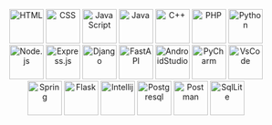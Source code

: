 <p align="center">
  <img src="https://cdn.jsdelivr.net/gh/devicons/devicon/icons/html5/html5-original.svg" alt="HTML" width="60" height="60"/>
  <img src="https://cdn.jsdelivr.net/gh/devicons/devicon/icons/css3/css3-original.svg" alt="CSS" width="60" height="60"/>
  <img src="https://cdn.jsdelivr.net/gh/devicons/devicon/icons/javascript/javascript-original.svg" alt="JavaScript" width="60" height="60"/>
  <img src="https://cdn.jsdelivr.net/gh/devicons/devicon/icons/java/java-original.svg" alt="Java" width="60" height="60"/>
  <img src="https://cdn.jsdelivr.net/gh/devicons/devicon/icons/cplusplus/cplusplus-original.svg" alt="C++" width="60" height="60"/>
  <img src="https://cdn.jsdelivr.net/gh/devicons/devicon/icons/php/php-original.svg" alt="PHP" width="60" height="60"/>
  <img src="https://cdn.jsdelivr.net/gh/devicons/devicon/icons/python/python-original.svg" alt="Python" width="60" height="60"/>
  <img src="https://skillicons.dev/icons?i=nodejs" alt="Node.js" width="60" height="60"/>
  <img src="https://skillicons.dev/icons?i=express" alt="Express.js" width="60" height="60"/>
  <img src="https://skillicons.dev/icons?i=django" alt="Django" width="60" height="60"/>
  <img src="https://cdn.jsdelivr.net/gh/devicons/devicon/icons/fastapi/fastapi-original.svg" alt="FastAPI" width="60" height="60"/>
  <img src="https://skillicons.dev/icons?i=androidstudio" alt="AndroidStudio" width="60" height="60"/>
  <img src="https://skillicons.dev/icons?i=pycharm" alt="PyCharm" width="60"  height="60"/>
  <img src="https://skillicons.dev/icons?i=vscode" alt="VsCode" width="60"  height="60"/>
  <img src="https://skillicons.dev/icons?i=all" alt="Spring" width="60"  height="60"/>
  <img src="https://skillicons.dev/icons?i=flask" alt="Flask" width="60"  height="60"/>
  <img src="https://skillicons.dev/icons?i=idea" alt="Intellij" width="60"  height="60"/>
  <img src="https://skillicons.dev/icons?i=postgres" alt="Postgresql" width="60"  height="60"/>
  <img src="https://skillicons.dev/icons?i=postman" alt="Postman" width="60"  height="60"/>
  <img src="https://skillicons.dev/icons?i=sqlite" alt="SqlLite" width="60"  height="60"/>
  
  
  
</p>
